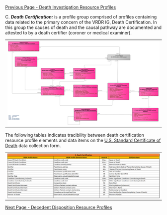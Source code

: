 [Previous Page - Death Investigation Resource Profiles](death_investigation_resource_profiles.html)

C. ***Death Certification:*** is a profile group comprised of profiles containing data related to the primary concern of the VRDR IG, Death Certification. In this group the causes of death and the causal pathway are documented and attested to by a death certifier (coroner or medical examiner).

<center>
	<table><tr><td><img src="C. Death Certification.png" style="width:100%;"/></td></tr></table>
	</center>
	
The following tables indicates tracibility between death certification resource profile elements and data items on the [U.S. Standard Certificate of Death](https://www.cdc.gov/nchs/data/dvs/DEATH11-03final-ACC.pdf) data collection form.

<center>
	<table><tr><td><img src="Death Certification subdomain to DCF.png" style="width:100%;"/></td></tr></table>
	</center>
	

[Next Page - Decedent Disposition Resource Profiles](decedent_disposition_resource_profiles.html)